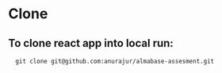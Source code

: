 # Clone 
  ## To clone react app into local run:
      git clone git@github.com:anurajur/almabase-assesment.git
